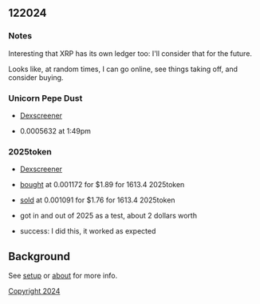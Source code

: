 ## 122024

### Notes

Interesting that XRP has its own ledger too: I'll consider that for the future.

Looks like, at random times, I can go online, see things taking off, and consider buying.

### Unicorn Pepe Dust

- [Dexscreener](https://dexscreener.com/solana/e2sj2mzauz1vahb6sivfeg7uap6ogvrdctvmqmpq84eu)

- 0.0005632 at 1:49pm

### 2025token

- [Dexscreener](https://dexscreener.com/solana/3ffjsattuxfh5jn3l7mhjirqxuasacmifikrng2icnqx)

- [bought](https://solscan.io/tx/3RTSmAZsHhCQ1cSiGnEda6Lt8zVpnum7axJqX2yM8oZUBQmFkSV7HatSiuBwG6xB74cywFVWwhHRif2SB7CdBqEm) at 0.001172 for $1.89 for 1613.4 2025token
- [sold](https://solscan.io/tx/3RTSmAZsHhCQ1cSiGnEda6Lt8zVpnum7axJqX2yM8oZUBQmFkSV7HatSiuBwG6xB74cywFVWwhHRif2SB7CdBqEm) at 0.001091 for $1.76 for 1613.4 2025token  
- got in and out of 2025 as a test, about 2 dollars worth
- success: I did this, it worked as expected

## Background

See [setup](setup.md) or [about](about.md) for more info.

[Copyright 2024](https://github.com/julianeon/cooking)

